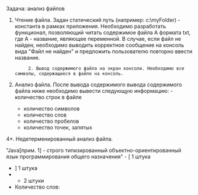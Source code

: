 
 Задача: анализ файлов

1. Чтение файла. Задан статический путь (например: c:\myFolder) - константа в рамках приложения.
    Необходимо разработать функционал, позволяющий читать содержимое файла A формата txt, где А - название,
    являющее переменной. В случае, если файл не найден, необходимо выводить корректное сообщение на консоль
    вида "Файл не найден" и предложить пользователю повторно ввести название.

            2. Вывод содержимого файла на экран консоли. Необходимо все символы, содержащиеся в файле на консоль.
3. Анализ файла. После вывода содержимого вывода содержимого файла ниже необходимо вывести следующую информацию:
            - количество строк в файле
   - количество символов
   - количество слов
   - количество пробелов
   - количество точек, запятых

4*. Недетерменированный анализ файла.

"Java[прим. 1] - строго типизированный объектно-ориентированный язык программирования общего назначения"
        - [ 1 штука
  - ] 1 штука
  - - 2 штуки
  - Количество слов:


